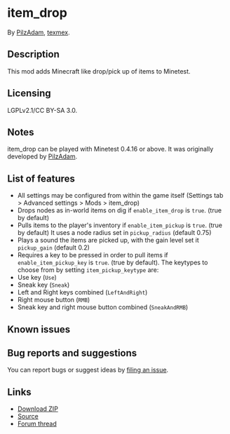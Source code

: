 # item_drop
By [PilzAdam](https://github.com/PilzAdam), [texmex](https://github.com/tacotexmex/).

## Description
This mod adds Minecraft like drop/pick up of items to Minetest.

## Licensing
LGPLv2.1/CC BY-SA 3.0.

## Notes
item_drop can be played with Minetest 0.4.16 or above. It was originally developed by [PilzAdam](https://github.com/PilzAdam/item_drop).

## List of features
- All settings may be configured from within the game itself (Settings tab > Advanced settings > Mods > item_drop)
- Drops nodes as in-world items on dig if `enable_item_drop` is `true`. (true by default)
- Pulls items to the player's inventory if `enable_item_pickup` is `true`. (true by default) It uses a node radius set in `pickup_radius` (default 0.75)
- Plays a sound the items are picked up, with the gain level set it `pickup_gain` (default 0.2)
- Requires a key to be pressed in order to pull items if `enable_item_pickup_key` is `true`. (true by default). The keytypes to choose from by setting `item_pickup_keytype` are:
 - Use key (`Use`)
 - Sneak key (`Sneak`)
 - Left and Right keys combined (`LeftAndRight`)
 - Right mouse button (`RMB`)
 - Sneak key and right mouse button combined (`SneakAndRMB`)

## Known issues

## Bug reports and suggestions
You can report bugs or suggest ideas by [filing an issue](http://github.com/tacotexmex/item_drop/issues/new).

## Links
* [Download ZIP](https://github.com/tacotexmex/item_drop/archive/master.zip)
* [Source](https://github.com/tacotexmex/item_drop/)
* [Forum thread](https://forum.minetest.net/viewtopic.php?t=16913)
